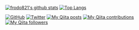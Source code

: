 [![frodo821's github stats](https://github-readme-stats.vercel.app/api?username=frodo821&show_icons=true)](https://github.com/frodo821)
[![Top Langs](https://github-readme-stats.vercel.app/api/top-langs/?username=frodo821)](https://github.com/frodo821)

[![GitHub](https://img.shields.io/github/followers/frodo821?style=flat&logo=github)](https://github.com/frodo821)
[![Twitter](https://img.shields.io/twitter/follow/BoufrawFrodo2?style=flat&logo=twitter)](https://twitter.com/BoufrawFrodo2)
[![My Qiita posts](https://qiita-badge.apiapi.app/s/frodo821/posts.svg)](http://qiita.com/frodo821)
[![My Qiita contributions](https://qiita-badge.apiapi.app/s/frodo821/contributions.svg)](http://qiita.com/frodo821)
[![My Qiita followers](https://qiita-badge.apiapi.app/s/frodo821/followers.svg)](http://qiita.com/frodo821)
                

<!--
**frodo821/frodo821** is a ✨ _special_ ✨ repository because its `README.md` (this file) appears on your GitHub profile.

Here are some ideas to get you started:

- 🔭 I’m currently working on ...
- 🌱 I’m currently learning ...
- 👯 I’m looking to collaborate on ...
- 🤔 I’m looking for help with ...
- 💬 Ask me about ...
- 📫 How to reach me: ...
- 😄 Pronouns: ...
- ⚡ Fun fact: ...
-->
